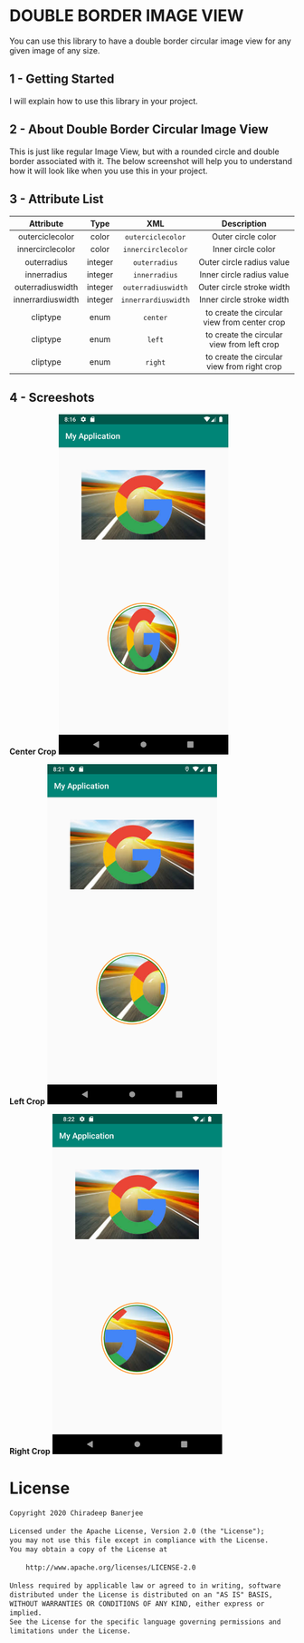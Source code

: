 # DOUBLE BORDER IMAGE VIEW

You can use this library to have a double border circular image view for any given image of any size.

## 1 - Getting Started

I will explain how to use this library in your project. 

## 2 - About Double Border Circular Image View

This is just like regular Image View, but with a rounded circle and double border associated with it. The below screenshot will
help you to understand how it will look like when you use this in your project.

## 3 - Attribute List

|Attribute|Type|XML|Description|
|:---:|:---:|:---:|:---:|
|outerciclecolor|color|`outerciclecolor`|Outer circle color|
|innercirclecolor|color|`innercirclecolor`|Inner circle color|
|outerradius|integer|`outerradius`|Outer circle radius value|
|innerradius|integer|`innerradius`|Inner circle radius value|
|outerradiuswidth|integer|`outerradiuswidth`|Outer circle stroke width|
|innerrardiuswidth|integer|`innerrardiuswidth`|Inner circle stroke width|
|cliptype|enum|`center`|to create the circular view from center crop|
|cliptype|enum|`left`|to create the circular view from left crop|
|cliptype|enum|`right`|to create the circular view from right crop|


## 4 - Screeshots

**Center Crop**
<img src="screenshots/center_crop.png" width="300"> 


**Left Crop**
<img src="screenshots/left_crop.png" width="300"> 


**Right Crop**
<img src="screenshots/right_crop.png" width="300"> 




# License
```
Copyright 2020 Chiradeep Banerjee

Licensed under the Apache License, Version 2.0 (the "License");
you may not use this file except in compliance with the License.
You may obtain a copy of the License at

    http://www.apache.org/licenses/LICENSE-2.0

Unless required by applicable law or agreed to in writing, software
distributed under the License is distributed on an "AS IS" BASIS,
WITHOUT WARRANTIES OR CONDITIONS OF ANY KIND, either express or implied.
See the License for the specific language governing permissions and
limitations under the License.
```

